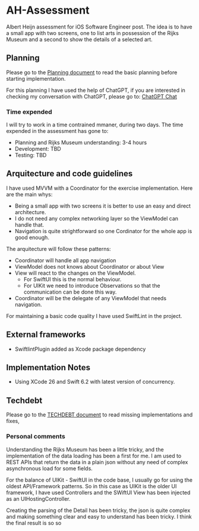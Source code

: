 # AH-Assessment
Albert Heijn assessment for iOS Software Engineer post. The idea is to have a small app with two screens, one to list arts in possession of the Rijks Museum and a second to show the details of a selected art.

## Planning
Please go to the [Planning document](Planning/Planning.md) to read the basic planning before starting implementation.

For this planning I have used the help of ChatGPT, if you are interested in checking my conversation with ChatGPT, please go to: [ChatGPT Chat](https://chatgpt.com/share/68e642a7-28f4-8011-b986-a5cf6f636cd5)

### Time expended
I will try to work in a time contrained mmaner, during two days. The time expended in the assessment has gone to:
* Planning and Rijks Museum understanding: 3-4 hours
* Development: TBD
* Testing: TBD

## Arquitecture and code guidelines
I have used MVVM with a Coordinator for the exercise implementation. Here are the main whys:
* Being a small app with two screens it is better to use an easy and direct architecture.
* I do not need any complex networking layer so the ViewModel can handle that.
* Navigation is quite strightforward so one Cordinator for the whole app is good enough.

The arquitecture will follow these patterns:
* Coordinator will handle all app navigation
* ViewModel does not knows about Coordinator or about View
* View will react to the changes on the ViewModel.
	* For SwiftUI this is the normal behaviour.
	* For UIKit we need to introduce Observations so that the communication can be done this way.
* Coordinator will be the delegate of any ViewModel that needs navigation.


For maintaining a basic code quality I have used SwiftLint in the project.

## External frameworks
* SwiftlintPlugin added as Xcode package dependency


## Implementation Notes
* Using XCode 26 and Swift 6.2 with latest version of concurrency.

## Techdebt
Please go to the [TECHDEBT document](TECHDEBT.md) to read missing implementations and fixes, 

### Personal comments
Understanding the Rijks Museum has been a little tricky, and the implementation of the data loading has been a first for me. I am used to REST APIs that return the data in a plain json without any need of complex asynchronous load for some fields.

For the balance of UIKit - SwiftUI in the code base, I usually go for using the oldest API/Framework patterns. So in this case as UIKit is the older UI framework, I have used Controllers and the SWiftUI View has been injected as an UIHostingController.

Creating the parsing of the Detail has been tricky, the json is quite complex and making something clear and easy to understand has been tricky. I think the final result is so so

